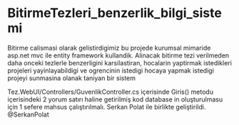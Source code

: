 # BitirmeTezleri_benzerlik_bilgi_sistemi
 Bitirme calismasi olarak gelistirdigimiz bu projede kurumsal mimaride  asp.net mvc ile entity framework kullandik. Alinacak bitirme tezi verilmeden daha onceki tezlerle benzerligini karsilastiran, hocalarin yaptirmak istedikleri projeleri yayinlayabildigi ve ogrencinin istedigi hocaya yapmak istedigi projeyi sunmasina olanak taniyan bir sistem
 
 
 Tez.WebUI/Controllers/GuvenlikController.cs içerisinde Giris() metodu içerisindeki 2 yorum satırı haline getirilmiş kod database in oluşturulmasu için 1 sefere mahsus çalıştırılmalı.
Serkan Polat ile birlikte geliştirildi. @SerkanPolat
